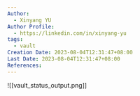 ```yaml
---
Author:
  - Xinyang YU
Author Profile:
  - https://linkedin.com/in/xinyang-yu
tags:
  - vault
Creation Date: 2023-08-04T12:31:47+08:00
Last Date: 2023-08-04T12:31:47+08:00
References:
---
```

![[vault_status_output.png]]